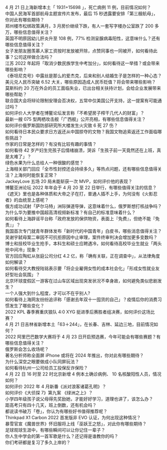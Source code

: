4 月 21 日上海新增本土「 1931+15698 」，死亡病例 11 例，目前情况如何？  
中国人民海军首部航母主题宣传片发布，最后 15 秒透露要安排「第三艘航母」，你对此有哪些期待？  
郑州楼市松绑政策满月，3 月房价继续下跌，有人一套写字楼办公室跌了 200 多万，哪些信息值得关注？  
英国不明原因幼儿肝炎升至 108 例，77% 检测呈腺病毒阳性，这意味什么？还有哪些信息值得关注？  
女子发朋友圈羡慕人家工资按时发放被开除，点赞同事也一同被开，如何看待此事？公司这样做合法吗？  
江苏 2022 年起将「取消少数民族学生中考加分」，如何看待这一举措？或会带来哪些影响？  
《泰坦尼克号》中露丝是那么的爱杰克，后来和别人结婚生子是怎样的一种心态？  
美元兑人民币突破 6.52 大关，哪些原因造成人民币贬值？将会带来哪些影响？  
莫斯科约 20 万在外企的员工面临失业，已出台相关扶持计划，会给企业发展带来哪些帮助？  
联合国大会将辩论限制安理会否决权，五常中仅美国公开支持，这一提案有可能通过吗？  
如何评价人大学者在博鳌论坛发言称「不希望房子榨干几代人的财富」？  
最新一艘 075 型两栖攻击舰「广西舰」公开亮相，有哪些信息值得关注？  
如何评价俄罗斯国防部研究所大楼发生火灾致 6 死 27 伤？  
如何看待日本民众要求日方返还从中国掠夺的文物？我国文物追索返还工作面临哪些挑战？  
作家的日常是怎样的？有没有比较有趣的事情？  
如何看待 42 岁产妇生完孩子后情绪崩溃，哭诉「生孩子前一天竟然还在上班，真是太难了」？  
绿色水果为什么总给人一种很酸的感觉？  
上海相关部门回应「全市性封控还会持续多久」等热点问题，还有哪些信息值得关注？上海何时能恢复正常？  
JackeyLove 五场 20 局未能斩获一次 MVP，如何评价他的表现？  
博鳌亚洲论坛 2022 年年会于 4 月 20 至 22 日举行，有哪些值得关注的信息？  
《遮天》里也是各种体质和大帝之子在打，普通人插不上手，为何没有《火影忍者》的血统至上感呢？  
俄方成功试射「萨尔马特」洲际弹道导弹，这意味着什么，俄罗斯想打核战争吗？  
为什么华为要推中国超高清视频新标准？有自己的标准意味着什么？  
如何看待上海辟谣平台称「政府发放的保供物资，表面上『免费』，但绝不能『免责』」？  
我国首次专门就青年群体发布「新时代的中国青年」白皮书，哪些消息值得关注？  
吴谢宇弑母案二审因不可抗拒原因中止审理，案件终审判决会增加更多变数吗？  
博士和技校毕业生抢手，本科生和硕士应聘遇冷，如何看待高校毕业生就业「两头抢中间冷」现象？  
官方回应陶虹从张庭公司分红 4.2 亿，称「确有关联，正在调查中」，从法律角度如何解读？  
如何看待交大教授陆铭表示要「将企业雇佣女性的成本社会化」「形成女性就业友好型社会氛围」？  
北京环球度假区一游客在过山车区域出现突发状况不幸身故，如何避免类似悲剧发生？  
一个人强大到什么程度，才可以不在乎别人?  
如何看待上海网友纷纷追评称「感谢去年双十一囤货的自己」？疫情后你的消费习惯发生了哪些变化？  
2022 KPL 春季赛重庆狼队 4:0 XYG 挺进季后赛胜者组决赛，如何评价这场比赛？  
4 月 21 日吉林省新增本土「63＋244」，在长春、吉林、延边三地，目前情况如何？  
2022 阿里巴巴数学大赛将于 4 月 23 日开启预选赛，今年可能会有哪些赛题？有哪些信息值得关注？  
俄罗斯会怎么收场呢？  
著名分析师称全面屏 iPhone 或将在 2024 年推出，你对此有哪些期待？  
为什么深空之眼要做成小队同屏玩法？  
如何看待杭州一公司给员工投保反诈保险？  
4 月 22 日 16 时至 22 时北京新增 4 例本土确诊病例、 10 名核酸阳性人员，情况如何？  
如何评价 2022 年 4 月新番《派对浪客诸葛孔明》？  
如何评价《大侦探 7》第九案 《绿洲之上》？  
小学四年级孩子说父母得先奖励她，才能好好学习，道理也讲了，该怎么办？  
距高考只有四十几天，班上倒数，还有机会吗？  
都说读书破万「卷」，你认为有哪些好书值得推荐呢？  
Thinkpad X1 Carbon 2022 首发版非 EVO 认证，为何出现这种情况？  
暴雪官宣《魔兽世界》怀旧服将上线「巫妖王之怒」，对此你有哪些期待？  
足球观球生涯中，有哪些瞬间可以让你记住一辈子？  
你人生中学会的第一首军歌是什么？还记得是谁教你的吗？  
你们考研都是复习了多久上岸的？  

